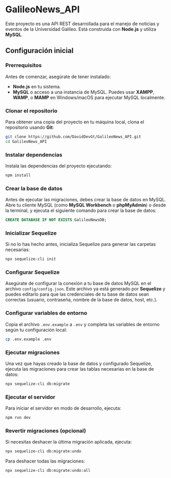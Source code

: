 # GalileoNews_API

Este proyecto es una API REST desarrollada para el manejo de noticias y eventos de la Universidad Galileo. Está construida con **Node.js** y utiliza **MySQL**.

## Configuración inicial

### Prerrequisitos

Antes de comenzar, asegúrate de tener instalado:

- **Node.js** en tu sistema.
- **MySQL** o acceso a una instancia de MySQL. Puedes usar **XAMPP**, **WAMP**, o **MAMP** en Windows/macOS para ejecutar MySQL localmente.

### Clonar el repositorio

Para obtener una copia del proyecto en tu máquina local, clona el repositorio usando **Git**:

```bash
git clone https://github.com/DavidDevGt/GalileoNews_API.git
cd GalileoNews_API
```

### Instalar dependencias

Instala las dependencias del proyecto ejecutando:

```bash
npm install
```

### Crear la base de datos

Antes de ejecutar las migraciones, debes crear la base de datos en MySQL. Abre tu cliente MySQL (como **MySQL Workbench** o **phpMyAdmin**) o desde la terminal, y ejecuta el siguiente comando para crear la base de datos:

```sql
CREATE DATABASE IF NOT EXISTS GalileoNewsDB;
```

### Inicializar Sequelize

Si no lo has hecho antes, inicializa Sequelize para generar las carpetas necesarias:

```bash
npx sequelize-cli init
```

### Configurar Sequelize

Asegúrate de configurar la conexión a tu base de datos MySQL en el archivo `config/config.json`. Este archivo ya está generado por **Sequelize** y puedes editarlo para que las credenciales de tu base de datos sean correctas (usuario, contraseña, nombre de la base de datos, host, etc.).

### Configurar variables de entorno

Copia el archivo `.env.example` a `.env` y completa las variables de entorno según tu configuración local:

```bash
cp .env.example .env
```

### Ejecutar migraciones

Una vez que hayas creado la base de datos y configurado Sequelize, ejecuta las migraciones para crear las tablas necesarias en la base de datos:

```bash
npx sequelize-cli db:migrate
```

### Ejecutar el servidor

Para iniciar el servidor en modo de desarrollo, ejecuta:

```bash
npm run dev
```

### Revertir migraciones (opcional)

Si necesitas deshacer la última migración aplicada, ejecuta:

```bash
npx sequelize-cli db:migrate:undo
```

Para deshacer todas las migraciones:

```bash
npx sequelize-cli db:migrate:undo:all
```
